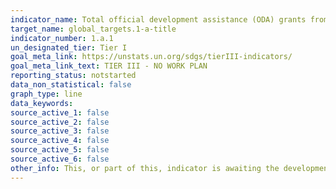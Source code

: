 ```yaml
---
indicator_name: Total official development assistance (ODA) grants from all donors that focus on poverty reduction as a share of the recipient country’s gross national income
target_name: global_targets.1-a-title
indicator_number: 1.a.1
un_designated_tier: Tier I
goal_meta_link: https://unstats.un.org/sdgs/tierIII-indicators/
goal_meta_link_text: TIER III - NO WORK PLAN
reporting_status: notstarted
data_non_statistical: false
graph_type: line
data_keywords:  
source_active_1: false
source_active_2: false
source_active_3: false
source_active_4: false
source_active_5: false
source_active_6: false
other_info: This, or part of this, indicator is awaiting the development of internationally established methodology and standards (classified by the UN as tier 3). 
---
```

